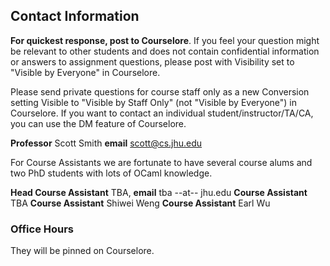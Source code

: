 ## Contact Information

**For quickest response, post to Courselore**.
If you feel your question might be relevant to other students and does not contain confidential information or answers to assignment questions, please post with Visibility set to "Visible by Everyone" in Courselore.

Please send private questions for course staff only as a new Conversion setting Visible to "Visible by Staff Only" (not "Visible by Everyone") in Courselore.  If you want to contact an individual student/instructor/TA/CA, you can use the DM feature of Courselore.

**Professor** Scott Smith
**email** [scott@cs.jhu.edu](mailto:scott@cs.jhu.edu)

For Course Assistants we are fortunate to have several course alums and two PhD students with lots of OCaml knowledge.

**Head Course Assistant** TBA, **email** tba --at-- jhu.edu
**Course Assistant** TBA
**Course Assistant** Shiwei Weng
**Course Assistant** Earl Wu


### Office Hours

They will be pinned on Courselore.







